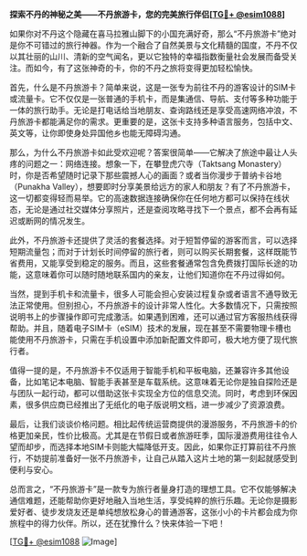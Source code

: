 **探索不丹的神秘之美——不丹旅游卡，您的完美旅行伴侣[[TG💪+ @esim1088](https://t.me/s/esim1088)]**

如果你对不丹这个隐藏在喜马拉雅山脚下的小国充满好奇，那么“不丹旅游卡”绝对是你不可错过的旅行神器。作为一个融合了自然美景与文化精髓的国度，不丹不仅以其壮丽的山川、清新的空气闻名，更以它独特的幸福指数衡量社会发展而备受关注。而如今，有了这张神奇的卡，你的不丹之旅将变得更加轻松愉快。

首先，什么是不丹旅游卡？简单来说，这是一张专为前往不丹的游客设计的SIM卡或流量卡。它不仅仅是一张普通的手机卡，而是集通信、导航、支付等多种功能于一体的旅行助手。无论是打电话给当地朋友、查询路线还是享受高速网络冲浪，不丹旅游卡都能满足你的需求。更重要的是，这张卡支持多种语言服务，包括中文、英文等，让你即使身处异国他乡也能无障碍沟通。

那么，为什么不丹旅游卡如此受欢迎呢？答案很简单——它解决了旅途中最让人头疼的问题之一：网络连接。想象一下，在攀登虎穴寺（Taktsang Monastery）时，你是否希望随时记录下那些震撼人心的画面？或者当你漫步于普纳卡谷地（Punakha Valley），想要即时分享美景给远方的家人和朋友？有了不丹旅游卡，这一切都变得轻而易举。它的高速数据连接确保你在任何地方都可以保持在线状态，无论是通过社交媒体分享照片，还是查阅攻略寻找下一个景点，都不会再有延迟或断网的情况发生。

此外，不丹旅游卡还提供了灵活的套餐选择。对于短暂停留的游客而言，可以选择短期流量包；而对于计划长时间停留的旅行者，则可以购买长期套餐，这样既能节省费用，又能享受到稳定的服务。而且，这些套餐通常包含免费拨打国际长途的功能，这意味着你可以随时随地联系国内的亲友，让他们知道你在不丹过得如何。

当然，提到手机卡和流量卡，很多人可能会担心安装过程复杂或者语言不通导致无法正常使用。但别担心，不丹旅游卡的设计非常人性化。大多数情况下，只需按照说明书上的步骤操作即可完成激活。如果遇到困难，还可以通过官方客服热线获得帮助。并且，随着电子SIM卡（eSIM）技术的发展，现在甚至不需要物理卡槽也能使用不丹旅游卡，只需在手机设置中添加新配置文件即可，极大地方便了现代旅行者。

值得一提的是，不丹旅游卡不仅适用于智能手机和平板电脑，还兼容许多其他设备，比如笔记本电脑、智能手表甚至是车载系统。这意味着无论你是独自探险还是与团队一起行动，都可以借助这张卡实现全方位的信息交流。同时，考虑到环保因素，很多供应商已经推出了无纸化的电子版说明文档，进一步减少了资源浪费。

最后，让我们谈谈价格问题。相比起传统运营商提供的漫游服务，不丹旅游卡的价格更加亲民，性价比极高。尤其是在节假日或者旅游旺季，国际漫游费用往往令人望而却步，而选择本地SIM卡则能大幅降低开支。因此，如果你正打算前往不丹旅行，不妨提前准备好一张不丹旅游卡，让自己从踏入这片土地的第一刻起就感受到便利与安心。

总而言之，“不丹旅游卡”是一款专为旅行者量身打造的理想工具。它不仅能够解决通信难题，还能帮助你更好地融入当地生活，享受纯粹的旅行乐趣。无论你是摄影爱好者、徒步发烧友还是单纯想放松身心的普通游客，这张小小的卡片都会成为你旅程中的得力伙伴。所以，还在犹豫什么？快来体验一下吧！

[[TG💪+ @esim1088](https://t.me/s/esim1088) ![Image](https://i.postimg.cc/4NQfJmqS/Snipaste-2025-05-13-00-14-12.png)]